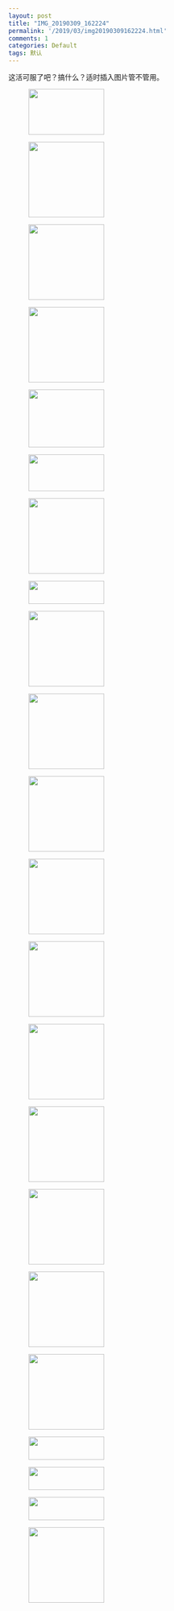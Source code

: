 ```yaml
---
layout: post
title: "IMG_20190309_162224"
permalink: '/2019/03/img20190309162224.html'
comments: 1
categories: Default
tags: 默认
---
```

这活可服了吧？搞什么？适时插入图片管不管用。

<div class="gallery galleryid-0 gallery-columns-3 gallery-size-thumbnail" id="gallery-2"><figure class="gallery-item"> <div class="gallery-icon landscape"> <a href="https://www.terrychan.org/btn_ksyx1171869065-png"><img alt="" class="attachment-thumbnail size-thumbnail" height="91" src="http://cdn.terrychan.org/wp-content/uploads/2019/01/btn_ksyx1171869065-150x91.png" width="150"/></a> </div></figure><figure class="gallery-item"> <div class="gallery-icon landscape"> <a href="https://www.terrychan.org/tim%e6%88%aa%e5%9b%be20190212185336-png"><img alt="" class="attachment-thumbnail size-thumbnail" height="150" src="http://cdn.terrychan.org/wp-content/uploads/2019/02/TIM截图20190212185336-150x150.png" width="150"/></a> </div></figure><figure class="gallery-item"> <div class="gallery-icon landscape"> <a href="https://www.terrychan.org/tim%e6%88%aa%e5%9b%be20190220005253"><img alt="" class="attachment-thumbnail size-thumbnail" height="150" src="http://cdn.terrychan.org/wp-content/uploads/2019/02/TIM截图20190220005253-150x150.png" width="150"/></a> </div></figure><figure class="gallery-item"> <div class="gallery-icon landscape"> <a href="https://www.terrychan.org/cropped-tim%e6%88%aa%e5%9b%be20190220005253-png"><img alt="" class="attachment-thumbnail size-thumbnail" height="150" sizes="(max-width: 150px) 100vw, 150px" src="http://cdn.terrychan.org/wp-content/uploads/2019/02/cropped-TIM截图20190220005253-150x150.png" srcset="http://cdn.terrychan.org/wp-content/uploads/2019/02/cropped-TIM截图20190220005253-150x150.png 150w, http://cdn.terrychan.org/wp-content/uploads/2019/02/cropped-TIM截图20190220005253.png 240w" width="150"/></a> </div></figure><figure class="gallery-item"> <div class="gallery-icon landscape"> <a href="https://www.terrychan.org/tim%e6%88%aa%e5%9b%be20190220005410"><img alt="" class="attachment-thumbnail size-thumbnail" height="115" src="http://cdn.terrychan.org/wp-content/uploads/2019/02/TIM截图20190220005410-150x115.png" width="150"/></a> </div></figure><figure class="gallery-item"> <div class="gallery-icon landscape"> <a href="https://www.terrychan.org/cropped-tim%e6%88%aa%e5%9b%be20190220005410-png"><img alt="" class="attachment-thumbnail size-thumbnail" height="73" src="http://cdn.terrychan.org/wp-content/uploads/2019/02/cropped-TIM截图20190220005410-150x73.png" width="150"/></a> </div></figure><figure class="gallery-item"> <div class="gallery-icon landscape"> <a href="https://www.terrychan.org/tim%e6%88%aa%e5%9b%be20190220005047"><img alt="" class="attachment-thumbnail size-thumbnail" height="150" src="http://cdn.terrychan.org/wp-content/uploads/2019/02/TIM截图20190220005047-150x150.png" width="150"/></a> </div></figure><figure class="gallery-item"> <div class="gallery-icon landscape"> <a href="https://www.terrychan.org/cropped-tim%e6%88%aa%e5%9b%be20190220005047-png"><img alt="" class="attachment-thumbnail size-thumbnail" height="46" src="http://cdn.terrychan.org/wp-content/uploads/2019/02/cropped-TIM截图20190220005047-150x46.png" width="150"/></a> </div></figure><figure class="gallery-item"> <div class="gallery-icon landscape"> <a href="https://www.terrychan.org/s0fs3n_3ivs_1530727598"><img alt="" class="attachment-thumbnail size-thumbnail" height="150" sizes="(max-width: 150px) 100vw, 150px" src="http://cdn.terrychan.org/wp-content/uploads/2019/05/S0fs3N_3ivs_1530727598-150x150.jpg" srcset="http://cdn.terrychan.org/wp-content/uploads/2019/05/S0fs3N_3ivs_1530727598-150x150.jpg 150w, http://cdn.terrychan.org/wp-content/uploads/2019/05/S0fs3N_3ivs_1530727598-50x50.jpg 50w" width="150"/></a> </div></figure><figure class="gallery-item"> <div class="gallery-icon landscape"> <a href="https://www.terrychan.org/s0fs3n_3ivs_1530727598-2"><img alt="" class="attachment-thumbnail size-thumbnail" height="150" sizes="(max-width: 150px) 100vw, 150px" src="http://cdn.terrychan.org/wp-content/uploads/2019/05/S0fs3N_3ivs_1530727598-150x150.jpg" srcset="http://cdn.terrychan.org/wp-content/uploads/2019/05/S0fs3N_3ivs_1530727598-150x150.jpg 150w, http://cdn.terrychan.org/wp-content/uploads/2019/05/S0fs3N_3ivs_1530727598-50x50.jpg 50w" width="150"/></a> </div></figure><figure class="gallery-item"> <div class="gallery-icon landscape"> <a href="https://www.terrychan.org/tgq3gmxbux4_1531302757"><img alt="" class="attachment-thumbnail size-thumbnail" height="150" sizes="(max-width: 150px) 100vw, 150px" src="http://cdn.terrychan.org/wp-content/uploads/2019/05/tgQ3gmxbuX4_1531302757-150x150.jpg" srcset="http://cdn.terrychan.org/wp-content/uploads/2019/05/tgQ3gmxbuX4_1531302757-150x150.jpg 150w, http://cdn.terrychan.org/wp-content/uploads/2019/05/tgQ3gmxbuX4_1531302757-50x50.jpg 50w" width="150"/></a> </div></figure><figure class="gallery-item"> <div class="gallery-icon landscape"> <a href="https://www.terrychan.org/s0fs3n_3ivs_1530727598-3"><img alt="" class="attachment-thumbnail size-thumbnail" height="150" sizes="(max-width: 150px) 100vw, 150px" src="http://cdn.terrychan.org/wp-content/uploads/2019/05/S0fs3N_3ivs_1530727598-150x150.jpg" srcset="http://cdn.terrychan.org/wp-content/uploads/2019/05/S0fs3N_3ivs_1530727598-150x150.jpg 150w, http://cdn.terrychan.org/wp-content/uploads/2019/05/S0fs3N_3ivs_1530727598-50x50.jpg 50w" width="150"/></a> </div></figure><figure class="gallery-item"> <div class="gallery-icon landscape"> <a href="https://www.terrychan.org/tgq3gmxbux4_1531302757-2"><img alt="" class="attachment-thumbnail size-thumbnail" height="150" sizes="(max-width: 150px) 100vw, 150px" src="http://cdn.terrychan.org/wp-content/uploads/2019/05/tgQ3gmxbuX4_1531302757-150x150.jpg" srcset="http://cdn.terrychan.org/wp-content/uploads/2019/05/tgQ3gmxbuX4_1531302757-150x150.jpg 150w, http://cdn.terrychan.org/wp-content/uploads/2019/05/tgQ3gmxbuX4_1531302757-50x50.jpg 50w" width="150"/></a> </div></figure><figure class="gallery-item"> <div class="gallery-icon landscape"> <a href="https://www.terrychan.org/tgq3gmxbux4_1531302757-3"><img alt="" class="attachment-thumbnail size-thumbnail" height="150" sizes="(max-width: 150px) 100vw, 150px" src="http://cdn.terrychan.org/wp-content/uploads/2019/05/tgQ3gmxbuX4_1531302757-150x150.jpg" srcset="http://cdn.terrychan.org/wp-content/uploads/2019/05/tgQ3gmxbuX4_1531302757-150x150.jpg 150w, http://cdn.terrychan.org/wp-content/uploads/2019/05/tgQ3gmxbuX4_1531302757-50x50.jpg 50w" width="150"/></a> </div></figure><figure class="gallery-item"> <div class="gallery-icon landscape"> <a href="https://www.terrychan.org/tgq3gmxbux4_1531302757-4"><img alt="" class="attachment-thumbnail size-thumbnail" height="150" sizes="(max-width: 150px) 100vw, 150px" src="http://cdn.terrychan.org/wp-content/uploads/2019/05/tgQ3gmxbuX4_1531302757-150x150.jpg" srcset="http://cdn.terrychan.org/wp-content/uploads/2019/05/tgQ3gmxbuX4_1531302757-150x150.jpg 150w, http://cdn.terrychan.org/wp-content/uploads/2019/05/tgQ3gmxbuX4_1531302757-50x50.jpg 50w" width="150"/></a> </div></figure><figure class="gallery-item"> <div class="gallery-icon landscape"> <a href="https://www.terrychan.org/266900_29ce_2"><img alt="" class="attachment-thumbnail size-thumbnail" height="150" sizes="(max-width: 150px) 100vw, 150px" src="http://cdn.terrychan.org/wp-content/uploads/2019/05/266900_29ce_2-150x150.jpg" srcset="http://cdn.terrychan.org/wp-content/uploads/2019/05/266900_29ce_2-150x150.jpg 150w, http://cdn.terrychan.org/wp-content/uploads/2019/05/266900_29ce_2-50x50.jpg 50w" width="150"/></a> </div></figure><figure class="gallery-item"> <div class="gallery-icon landscape"> <a href="https://www.terrychan.org/learn-from-the-best2-4"><img alt="" class="attachment-thumbnail size-thumbnail" height="150" sizes="(max-width: 150px) 100vw, 150px" src="http://cdn.terrychan.org/wp-content/uploads/2019/05/Learn-from-the-best2-4-150x150.png" srcset="http://cdn.terrychan.org/wp-content/uploads/2019/05/Learn-from-the-best2-4-150x150.png 150w, http://cdn.terrychan.org/wp-content/uploads/2019/05/Learn-from-the-best2-4-50x50.png 50w" width="150"/></a> </div></figure><figure class="gallery-item"> <div class="gallery-icon landscape"> <a href="https://www.terrychan.org/stockvault-working-at-the-office-office-meeting-with-two-coworkers178272_1"><img alt="" class="attachment-thumbnail size-thumbnail" height="150" sizes="(max-width: 150px) 100vw, 150px" src="http://cdn.terrychan.org/wp-content/uploads/2019/05/stockvault-working-at-the-office-office-meeting-with-two-coworkers178272_1-150x150.jpeg" srcset="http://cdn.terrychan.org/wp-content/uploads/2019/05/stockvault-working-at-the-office-office-meeting-with-two-coworkers178272_1-150x150.jpeg 150w, http://cdn.terrychan.org/wp-content/uploads/2019/05/stockvault-working-at-the-office-office-meeting-with-two-coworkers178272_1-50x50.jpeg 50w" width="150"/></a> </div></figure><figure class="gallery-item"> <div class="gallery-icon landscape"> <a href="https://www.terrychan.org/cropped-tim%e6%88%aa%e5%9b%be20190220005047"><img alt="" class="attachment-thumbnail size-thumbnail" height="46" src="http://cdn.terrychan.org/wp-content/uploads/2019/05/cropped-TIM截图20190220005047-150x46.png" width="150"/></a> </div></figure><figure class="gallery-item"> <div class="gallery-icon landscape"> <a href="https://www.terrychan.org/cropped-tim%e6%88%aa%e5%9b%be20190220005047-2"><img alt="" class="attachment-thumbnail size-thumbnail" height="46" src="http://cdn.terrychan.org/wp-content/uploads/2019/05/cropped-TIM截图20190220005047-150x46.png" width="150"/></a> </div></figure><figure class="gallery-item"> <div class="gallery-icon landscape"> <a href="https://www.terrychan.org/cropped-tim%e6%88%aa%e5%9b%be20190220005047-3"><img alt="" class="attachment-thumbnail size-thumbnail" height="46" src="http://cdn.terrychan.org/wp-content/uploads/2019/05/cropped-TIM截图20190220005047-150x46.png" width="150"/></a> </div></figure><figure class="gallery-item"> <div class="gallery-icon landscape"> <a href="https://www.terrychan.org/show_pet1-2"><img alt="" class="attachment-thumbnail size-thumbnail" height="150" sizes="(max-width: 150px) 100vw, 150px" src="http://cdn.terrychan.org/wp-content/uploads/2019/06/show_pet1-150x150.png" srcset="http://cdn.terrychan.org/wp-content/uploads/2019/06/show_pet1-150x150.png 150w, http://cdn.terrychan.org/wp-content/uploads/2019/06/show_pet1-300x300.png 300w, http://cdn.terrychan.org/wp-content/uploads/2019/06/show_pet1-768x768.png 768w, http://cdn.terrychan.org/wp-content/uploads/2019/06/show_pet1-1024x1024.png 1024w, http://cdn.terrychan.org/wp-content/uploads/2019/06/show_pet1-1200x1200.png 1200w, http://cdn.terrychan.org/wp-content/uploads/2019/06/show_pet1-50x50.png 50w" width="150"/></a> </div></figure> </div>